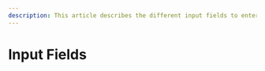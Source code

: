 ```yaml
---
description: This article describes the different input fields to enter data.
---
```


# Input Fields

